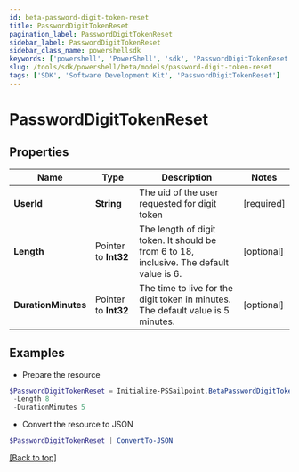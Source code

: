 ```yaml
---
id: beta-password-digit-token-reset
title: PasswordDigitTokenReset
pagination_label: PasswordDigitTokenReset
sidebar_label: PasswordDigitTokenReset
sidebar_class_name: powershellsdk
keywords: ['powershell', 'PowerShell', 'sdk', 'PasswordDigitTokenReset'] 
slug: /tools/sdk/powershell/beta/models/password-digit-token-reset
tags: ['SDK', 'Software Development Kit', 'PasswordDigitTokenReset']
---
```



# PasswordDigitTokenReset

## Properties

Name | Type | Description | Notes
------------ | ------------- | ------------- | -------------
**UserId** |  **String** | The uid of the user requested for digit token | [required]
**Length** |  Pointer to **Int32** | The length of digit token. It should be from 6 to 18, inclusive. The default value is 6. | [optional] 
**DurationMinutes** |  Pointer to **Int32** | The time to live for the digit token in minutes. The default value is 5 minutes. | [optional] 

## Examples

- Prepare the resource
```powershell
$PasswordDigitTokenReset = Initialize-PSSailpoint.BetaPasswordDigitTokenReset  -UserId Abby.Smith `
 -Length 8 `
 -DurationMinutes 5
```

- Convert the resource to JSON
```powershell
$PasswordDigitTokenReset | ConvertTo-JSON
```


[[Back to top]](#) 


